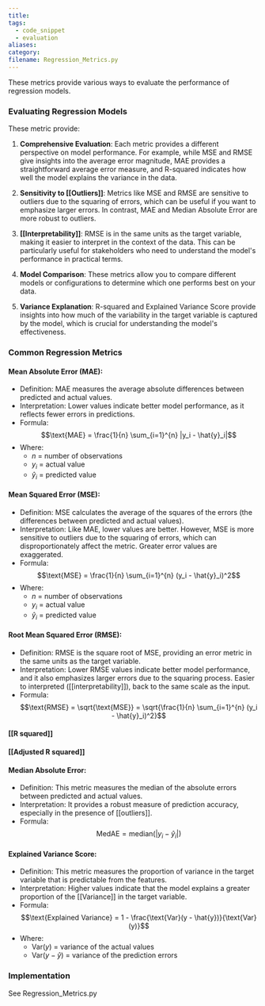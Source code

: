 ```yaml
---
title: 
tags:
  - code_snippet
  - evaluation
aliases: 
category: 
filename: Regression_Metrics.py
---
```

These metrics provide various ways to evaluate the performance of regression models.

### Evaluating Regression Models

These metric provide:

1. **Comprehensive Evaluation**: Each metric provides a different perspective on model performance. For example, while MSE and RMSE give insights into the average error magnitude, MAE provides a straightforward average error measure, and R-squared indicates how well the model explains the variance in the data.

2. **Sensitivity to [[Outliers]]**: Metrics like MSE and RMSE are sensitive to outliers due to the squaring of errors, which can be useful if you want to emphasize larger errors. In contrast, MAE and Median Absolute Error are more robust to outliers.

3. **[[Interpretability]]**: RMSE is in the same units as the target variable, making it easier to interpret in the context of the data. This can be particularly useful for stakeholders who need to understand the model's performance in practical terms.

4. **Model Comparison**: These metrics allow you to compare different models or configurations to determine which one performs best on your data.

5. **Variance Explanation**: R-squared and Explained Variance Score provide insights into how much of the variability in the target variable is captured by the model, which is crucial for understanding the model's effectiveness.
### Common Regression Metrics

#### Mean Absolute Error (MAE):
   - Definition: MAE measures the average absolute differences between predicted and actual values.
   - Interpretation: Lower values indicate better model performance, as it reflects fewer errors in predictions.
   - Formula: 
   $$\text{MAE} = \frac{1}{n} \sum_{i=1}^{n} |y_i - \hat{y}_i|$$
   - Where:
     - $n$ = number of observations
     - $y_i$ = actual value
     - $\hat{y}_i$ = predicted value

#### Mean Squared Error (MSE):
   - Definition: MSE calculates the average of the squares of the errors (the differences between predicted and actual values).
   - Interpretation: Like MAE, lower values are better. However, MSE is more sensitive to outliers due to the squaring of errors, which can disproportionately affect the metric. Greater error values are exaggerated.
   - Formula: 
   $$\text{MSE} = \frac{1}{n} \sum_{i=1}^{n} (y_i - \hat{y}_i)^2$$
   - Where:
     - $n$ = number of observations
     - $y_i$ = actual value
     - $\hat{y}_i$ = predicted value

#### Root Mean Squared Error (RMSE):
   - Definition: RMSE is the square root of MSE, providing an error metric in the same units as the target variable.
   - Interpretation: Lower RMSE values indicate better model performance, and it also emphasizes larger errors due to the squaring process. Easier to interpreted ([[interpretability]]), back to the same scale as the input.
   - Formula: 
   $$\text{RMSE} = \sqrt{\text{MSE}} = \sqrt{\frac{1}{n} \sum_{i=1}^{n} (y_i - \hat{y}_i)^2}$$

#### [[R squared]]

#### [[Adjusted R squared]]

#### Median Absolute Error:
   - Definition: This metric measures the median of the absolute errors between predicted and actual values.
   - Interpretation: It provides a robust measure of prediction accuracy, especially in the presence of [[outliers]].
   - Formula: 
   $$ \text{MedAE} = \text{median}(|y_i - \hat{y}_i|) $$

#### Explained Variance Score:
   - Definition: This metric measures the proportion of variance in the target variable that is predictable from the features.
   - Interpretation: Higher values indicate that the model explains a greater proportion of the [[Variance]] in the target variable.
   - Formula: 
  $$\text{Explained Variance} = 1 - \frac{\text{Var}(y - \hat{y})}{\text{Var}(y)}$$
   - Where:
     - $\text{Var}(y)$ = variance of the actual values
     - $\text{Var}(y - \hat{y})$ = variance of the prediction errors

### Implementation

See Regression_Metrics.py

